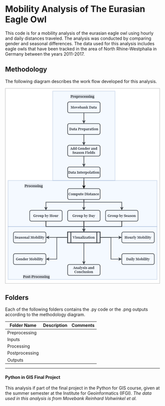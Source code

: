 # Mobility Analysis of The Eurasian Eagle Owl 

This code is for a mobility analysis of the eurasian eagle owl using hourly and daily distances traveled. 
The analysis was conducted by comparing gender and seasonal differences. 
The data used for this analysis includes eagle owls that have been tracked in the area of North Rhine-Westphalia in Germany between the years 2011-2017. 

## Methodology

The following diagram describes the work flow developed for this analysis.

![Methodology Diagram](https://github.com/Einavg7/PIG_FinalProject/blob/master/Method_PIG.png?raw=true)

## Folders

Each of the following folders contains the .py code or the .png outputs according to the methodology diagram. 

| Folder Name     | Description   | Comments  |
| -------------   |-------------  | ------    |
| Preprocessing   |               |      |
| Inputs          |               |       |
| Processing      |               |        |
| Postprocessing  |               |           |
| Outputs         |               |           |



---
#### Python in GIS Final Project
This analysis if part of the final project in the Python for GIS course, given at the summer semester at the Institute for Geoinformatics (IFGI). 
*The data used in this analysis is from Movebank Reinhard Vohwinkel et al.*
